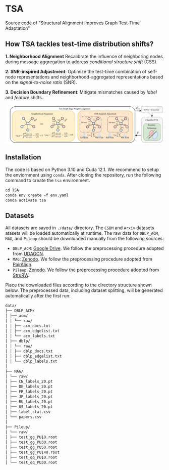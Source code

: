 # TSA
Source code of "Structural Alignment Improves Graph Test-Time Adaptation"

## How TSA tackles test-time distribution shifts?

**1. Neighborhood Alignment** Recalibrate the influence of neighboring nodes during message aggregation to address *conditional structure shift* (CSS).

**2. SNR-inspired Adjustment**: Optimize the test-time combination of self-node representations and neighborhood-aggregated representations based on the *signal-to-noise ratio* (SNR).

**3. Decision Boundary Refinement**: Mitigate mismatches caused by *label* and *feature* shifts.

![TSA image](https://github.com/Graph-COM/TSA/blob/main/images/tsa.png?raw=true)

## Installation

The code is based on Python 3.10 and Cuda 12.1. We recommend to setup the enviornment using `conda`. After cloning the repository, run the following command to create the `tsa` environment.

```
cd TSA
conda env create -f env.yaml
conda activate tsa
```

## Datasets

All datasets are saved in `./data/` directory. The `CSBM` and `Arxiv` datasets atasets will be loaded automatically at runtime. The raw data for `DBLP_ACM`, `MAG`, and `Pileup` should be downloaded manually from the following sources:

* `DBLP_ACM`: [Google Drive](https://drive.google.com/file/d/1DzQ3QN9yjQxU4vtYkXyCiJKFw7oCCPSM/view). We follow the preprocessing procedure adopted from [UDAGCN](https://github.com/TrustAGI-Lab/UDAGCN).
* `MAG`: [Zenodo](https://zenodo.org/records/10681285). We follow the preprocessing procedure adopted from [PairAlign](https://github.com/Graph-COM/Pair-Align).
* `Pileup`: [Zenodo](https://zenodo.org/records/8015774). We follow the preprocessing procedure adopted from [StruRW](https://github.com/Graph-COM/StruRW).


Place the downloaded files according to the directory structure shown below. The preprocessed data, including dataset splitting, will be generated automatically after the first run:

```
data/
├── DBLP_ACM/
│ ├── acm/
│ │ └── raw/
│ │ ├── acm_docs.txt
│ │ ├── acm_edgelist.txt
│ │ └── acm_labels.txt
│ ├── dblp/
│ │ └── raw/
│ │ ├── dblp_docs.txt
│ │ ├── dblp_edgelist.txt
│ │ └── dblp_labels.txt
│
├── MAG/
│ └── raw/
│ ├── CN_labels_20.pt
│ ├── DE_labels_20.pt
│ ├── FR_labels_20.pt
│ ├── JP_labels_20.pt
│ ├── RU_labels_20.pt
│ ├── US_labels_20.pt
│ ├── label_stat.csv
│ └── papers.csv
│
├── Pileup/
│ └── raw/
│ ├── test_gg_PU10.root
│ ├── test_gg_PU30.root
│ ├── test_gg_PU50.root
│ ├── test_gg_PU140.root
│ ├── test_qq_PU10.root
│ └── test_qq_PU30.root
```
